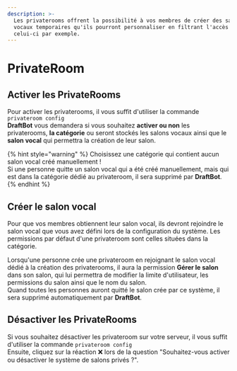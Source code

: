 ```yaml
---
description: >-
  Les privaterooms offrent la possibilité à vos membres de créer des salons
  vocaux temporaires qu'ils pourront personnaliser en filtrant l'accès de
  celui-ci par exemple.
---
```


# PrivateRoom

## Activer les PrivateRooms <a id="activer"></a>

Pour activer les privaterooms, il vous suffit d'utiliser la commande `privateroom config`  
**DraftBot** vous demandera si vous souhaitez **activer ou non** les privaterooms, **la catégorie** ou seront stockés les salons vocaux ainsi que le **salon vocal** qui permettra la création de leur salon.

{% hint style="warning" %}
Choisissez une catégorie qui contient aucun salon vocal créé manuellement !   
Si une personne quitte un salon vocal qui a été créé manuellement, mais qui est dans la catégorie dédié au privateroom, il sera supprimé par **DraftBot**.
{% endhint %}

## Créer le salon vocal <a id="create"></a>

Pour que vos membres obtiennent leur salon vocal, ils devront rejoindre le salon vocal que vous avez défini lors de la configuration du système. Les permissions par défaut d'une privateroom sont celles situées dans la catégorie.

Lorsqu'une personne crée une privateroom en rejoignant le salon vocal dédié à la création des privaterooms, il aura la permission **Gérer le salon** dans son salon, qui lui permettra de modifier la limite d'utilisateur, les permissions du salon ainsi que le nom du salon.  
Quand toutes les personnes auront quitté le salon crée par ce système, il sera supprimé automatiquement par **DraftBot**.

## Désactiver les PrivateRooms <a id="desactiver"></a>

Si vous souhaitez désactiver les privateroom sur votre serveur, il vous suffit d'utiliser la commande `privateroom config`   
Ensuite, cliquez sur la réaction ❌ lors de la question "Souhaitez-vous activer ou désactiver le système de salons privés ?".

